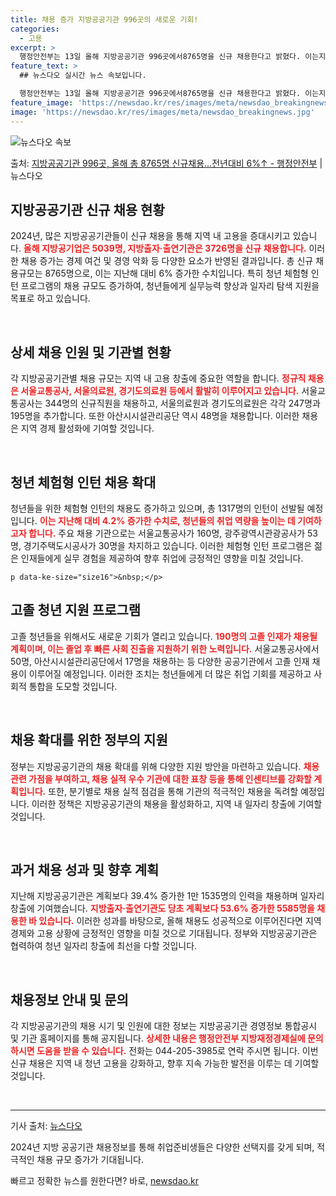 ```yaml
---
title: 채용 증가 지방공공기관 996곳의 새로운 기회!
categories:
  - 고용
excerpt: >
  행정안전부는 13일 올해 지방공공기관 996곳에서8765명을 신규 채용한다고 밝혔다. 이는지난해에 비해 6%…
feature_text: >
  ## 뉴스다오 실시간 뉴스 속보입니다.

  행정안전부는 13일 올해 지방공공기관 996곳에서8765명을 신규 채용한다고 밝혔다. 이는지난해에 비해 6%…
feature_image: 'https://newsdao.kr/res/images/meta/newsdao_breakingnews.jpg'
image: 'https://newsdao.kr/res/images/meta/newsdao_breakingnews.jpg'
---
```


![뉴스다오 속보](https://newsdao.kr/res/images/meta/newsdao_breakingnews.jpg)

<p>출처: <a href="https://newsdao.kr/3143" rel="dofollow">지방공공기관 996곳, 올해 총 8765명 신규채용…전년대비 6%↑ - 행정안전부</a> | 뉴스다오</p>

<h2 data-ke-size="size26">지방공공기관 신규 채용 현황</h2>

<p data-ke-size="size16">2024년, 많은 지방공공기관들이 신규 채용을 통해 지역 내 고용을 증대시키고 있습니다. <b><span style="color: #ee2323;">올해 지방공기업은 5039명, 지방출자·출연기관은 3726명을 신규 채용합니다.</span></b> 이러한 채용 증가는 경제 여건 및 경영 악화 등 다양한 요소가 반영된 결과입니다. 총 신규 채용규모는 8765명으로, 이는 지난해 대비 6% 증가한 수치입니다. 특히 청년 체험형 인턴 프로그램의 채용 규모도 증가하여, 청년들에게 실무능력 향상과 일자리 탐색 지원을 목표로 하고 있습니다.</p>

<p data-ke-size="size16">&nbsp;</p>

<h2 data-ke-size="size26">상세 채용 인원 및 기관별 현황</h2>

<p data-ke-size="size16">각 지방공공기관별 채용 규모는 지역 내 고용 창출에 중요한 역할을 합니다. <b><span style="color: #ee2323;">정규직 채용은 서울교통공사, 서울의료원, 경기도의료원 등에서 활발히 이루어지고 있습니다.</span></b> 서울교통공사는 344명의 신규직원을 채용하고, 서울의료원과 경기도의료원은 각각 247명과 195명을 추가합니다. 또한 아산시시설관리공단 역시 48명을 채용합니다. 이러한 채용은 지역 경제 활성화에 기여할 것입니다.</p>

<p data-ke-size="size16">&nbsp;</p>

<h2 data-ke-size="size26">청년 체험형 인턴 채용 확대</h2>

<p data-ke-size="size16">청년들을 위한 체험형 인턴의 채용도 증가하고 있으며, 총 1317명의 인턴이 선발될 예정입니다. <b><span style="color: #ee2323;">이는 지난해 대비 4.2% 증가한 수치로, 청년들의 취업 역량을 높이는 데 기여하고자 합니다.</span></b> 주요 채용 기관으로는 서울교통공사가 160명, 광주광역시관광공사가 53명, 경기주택도시공사가 30명을 차지하고 있습니다. 이러한 체험형 인턴 프로그램은 젊은 인재들에게 실무 경험을 제공하여 향후 취업에 긍정적인 영향을 미칠 것입니다.</p>

	p data-ke-size="size16">&nbsp;</p>

<h2 data-ke-size="size26">고졸 청년 지원 프로그램</h2>

<p data-ke-size="size16">고졸 청년들을 위해서도 새로운 기회가 열리고 있습니다. <b><span style="color: #ee2323;">190명의 고졸 인재가 채용될 계획이며, 이는 졸업 후 빠른 사회 진출을 지원하기 위한 노력입니다.</span></b> 서울교통공사에서 50명, 아산시시설관리공단에서 17명을 채용하는 등 다양한 공공기관에서 고졸 인재 채용이 이루어질 예정입니다. 이러한 조치는 청년들에게 더 많은 취업 기회를 제공하고 사회적 통합을 도모할 것입니다.</p>

<p data-ke-size="size16">&nbsp;</p>

<h2 data-ke-size="size26">채용 확대를 위한 정부의 지원</h2>

<p data-ke-size="size16">정부는 지방공공기관의 채용 확대를 위해 다양한 지원 방안을 마련하고 있습니다. <b><span style="color: #ee2323;">채용 관련 가점을 부여하고, 채용 실적 우수 기관에 대한 표창 등을 통해 인센티브를 강화할 계획입니다.</span></b> 또한, 분기별로 채용 실적 점검을 통해 기관의 적극적인 채용을 독려할 예정입니다. 이러한 정책은 지방공공기관의 채용을 활성화하고, 지역 내 일자리 창출에 기여할 것입니다.</p>

<p data-ke-size="size16">&nbsp;</p>

<h2 data-ke-size="size26">과거 채용 성과 및 향후 계획</h2>

<p data-ke-size="size16">지난해 지방공공기관은 계획보다 39.4% 증가한 1만 1535명의 인력을 채용하며 일자리 창출에 기여했습니다. <b><span style="color: #ee2323;">지방출자·출연기관도 당초 계획보다 53.6% 증가한 5585명을 채용한 바 있습니다.</span></b> 이러한 성과를 바탕으로, 올해 채용도 성공적으로 이루어진다면 지역 경제와 고용 상황에 긍정적인 영향을 미칠 것으로 기대됩니다. 정부와 지방공공기관은 협력하여 청년 일자리 창출에 최선을 다할 것입니다.</p>

<p data-ke-size="size16">&nbsp;</p>

<h2 data-ke-size="size26">채용정보 안내 및 문의</h2>

<p data-ke-size="size16">각 지방공공기관의 채용 시기 및 인원에 대한 정보는 지방공공기관 경영정보 통합공시 및 기관 홈페이지를 통해 공지됩니다. <b><span style="color: #ee2323;">상세한 내용은 행정안전부 지방재정경제실에 문의하시면 도움을 받을 수 있습니다.</span></b> 전화는 044-205-3985로 연락 주시면 됩니다. 이번 신규 채용은 지역 내 청년 고용을 강화하고, 향후 지속 가능한 발전을 이루는 데 기여할 것입니다.</p>

<p data-ke-size="size16">&nbsp;</p>

<hr />

<p data-ke-size="size16">기사 출처: <a href="https://newsdao.kr/3143">뉴스다오</a></p>

<p data-ke-size="size16">2024년 지방 공공기관 채용정보를 통해 취업준비생들은 다양한 선택지를 갖게 되며, 적극적인 채용 규모 증가가 기대됩니다.</p> 

빠르고 정확한 뉴스를 원한다면? 바로, <a href="https://newsdao.kr" rel="dofollow">newsdao.kr</a>


